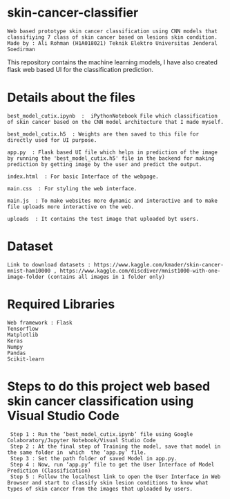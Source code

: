 # skin-cancer-classifier
    Web based prototype skin cancer classification using CNN models that classifiying 7 class of skin cancer based on lesions skin condition.
    Made by : Ali Rohman (H1A018021) Teknik Elektro Universitas Jenderal Soedirman

This repository contains the machine learning models, I have also created flask web based UI for the classification prediction.

# Details about the files
    best_model_cutix.ipynb  :  iPythonNotebook File which classification of skin cancer based on the CNN model architecture that I made myself. 

    best_model_cutix.h5  : Weights are then saved to this file for directly used for UI purpose.

    app.py  : Flask based UI file which helps in prediction of the image by running the 'best_model_cutix.h5' file in the backend for making prediction by getting image by the user and predict the output.

    index.html  : For basic Interface of the webpage.

    main.css  : For styling the web interface.

    main.js  : To make websites more dynamic and interactive and to make file uploads more interactive on the web.

    uploads  : It contains the test image that uploaded byt users.


# Dataset 
    Link to download datasets : https://www.kaggle.com/kmader/skin-cancer-mnist-ham10000 , https://www.kaggle.com/discdiver/mnist1000-with-one-image-folder (contains all images in 1 folder only)

# Required Libraries
    Web framework : Flask 
    Tensorflow
    Matplotlib
    Keras
    Numpy
    Pandas
    Scikit-learn

# Steps to do this project web based skin cancer classification using Visual Studio Code
     Step 1 : Run the ‘best_model_cutix.ipynb’ file using Google Colaboratory/Jupyter Notebook/Visual Studio Code
     Step 2 : At the final step of Training the model, save that model in the same folder in  which  the ‘app.py’ file.
     Step 3 : Set the path folder of saved Model in app.py.
     Step 4 : Now, run ‘app.py’ file to get the User Interface of Model Prediction (Classification)
     Step 5 : Follow the localhost link to open the User Interface in Web Browser and start to classify skin lesion conditions to know what types of skin cancer from the images that uploaded by users.
